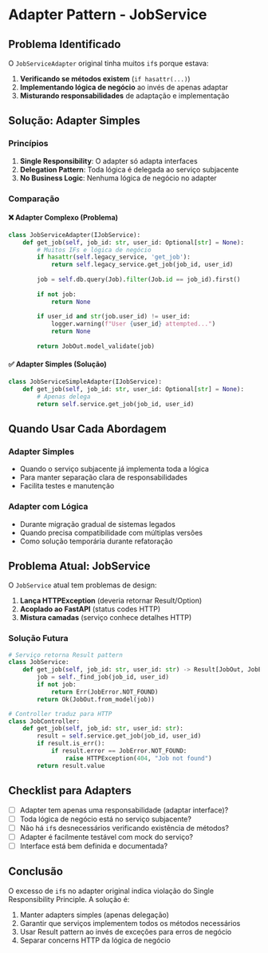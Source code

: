 # Adapter Pattern - JobService

## Problema Identificado

O `JobServiceAdapter` original tinha muitos `if`s porque estava:
1. **Verificando se métodos existem** (`if hasattr(...)`)
2. **Implementando lógica de negócio** ao invés de apenas adaptar
3. **Misturando responsabilidades** de adaptação e implementação

## Solução: Adapter Simples

### Princípios

1. **Single Responsibility**: O adapter só adapta interfaces
2. **Delegation Pattern**: Toda lógica é delegada ao serviço subjacente
3. **No Business Logic**: Nenhuma lógica de negócio no adapter

### Comparação

#### ❌ Adapter Complexo (Problema)
```python
class JobServiceAdapter(IJobService):
    def get_job(self, job_id: str, user_id: Optional[str] = None):
        # Muitos IFs e lógica de negócio
        if hasattr(self.legacy_service, 'get_job'):
            return self.legacy_service.get_job(job_id, user_id)
        
        job = self.db.query(Job).filter(Job.id == job_id).first()
        
        if not job:
            return None
        
        if user_id and str(job.user_id) != user_id:
            logger.warning(f"User {user_id} attempted...")
            return None
        
        return JobOut.model_validate(job)
```

#### ✅ Adapter Simples (Solução)
```python
class JobServiceSimpleAdapter(IJobService):
    def get_job(self, job_id: str, user_id: Optional[str] = None):
        # Apenas delega
        return self.service.get_job(job_id, user_id)
```

## Quando Usar Cada Abordagem

### Adapter Simples
- Quando o serviço subjacente já implementa toda a lógica
- Para manter separação clara de responsabilidades
- Facilita testes e manutenção

### Adapter com Lógica
- Durante migração gradual de sistemas legados
- Quando precisa compatibilidade com múltiplas versões
- Como solução temporária durante refatoração

## Problema Atual: JobService

O `JobService` atual tem problemas de design:
1. **Lança HTTPException** (deveria retornar Result/Option)
2. **Acoplado ao FastAPI** (status codes HTTP)
3. **Mistura camadas** (serviço conhece detalhes HTTP)

### Solução Futura

```python
# Serviço retorna Result pattern
class JobService:
    def get_job(self, job_id: str, user_id: str) -> Result[JobOut, JobError]:
        job = self._find_job(job_id, user_id)
        if not job:
            return Err(JobError.NOT_FOUND)
        return Ok(JobOut.from_model(job))

# Controller traduz para HTTP
class JobController:
    def get_job(self, job_id: str, user_id: str):
        result = self.service.get_job(job_id, user_id)
        if result.is_err():
            if result.error == JobError.NOT_FOUND:
                raise HTTPException(404, "Job not found")
        return result.value
```

## Checklist para Adapters

- [ ] Adapter tem apenas uma responsabilidade (adaptar interface)?
- [ ] Toda lógica de negócio está no serviço subjacente?
- [ ] Não há `if`s desnecessários verificando existência de métodos?
- [ ] Adapter é facilmente testável com mock do serviço?
- [ ] Interface está bem definida e documentada?

## Conclusão

O excesso de `if`s no adapter original indica violação do Single Responsibility Principle. A solução é:
1. Manter adapters simples (apenas delegação)
2. Garantir que serviços implementem todos os métodos necessários
3. Usar Result pattern ao invés de exceções para erros de negócio
4. Separar concerns HTTP da lógica de negócio